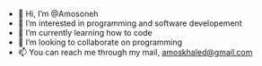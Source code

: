 - 👋 Hi, I’m @Amosoneh
- 👀 I’m interested in programming and software developement
- 🌱 I’m currently learning how to code
- 💞️ I’m looking to collaborate on programming
- 📫 You can reach me through my mail, amoskhaled@gmail.com

<!---
Amosoneh/Amosoneh is a ✨ special ✨ repository because its `README.md` (this file) appears on your GitHub profile.
You can click the Preview link to take a look at your changes.
--->

